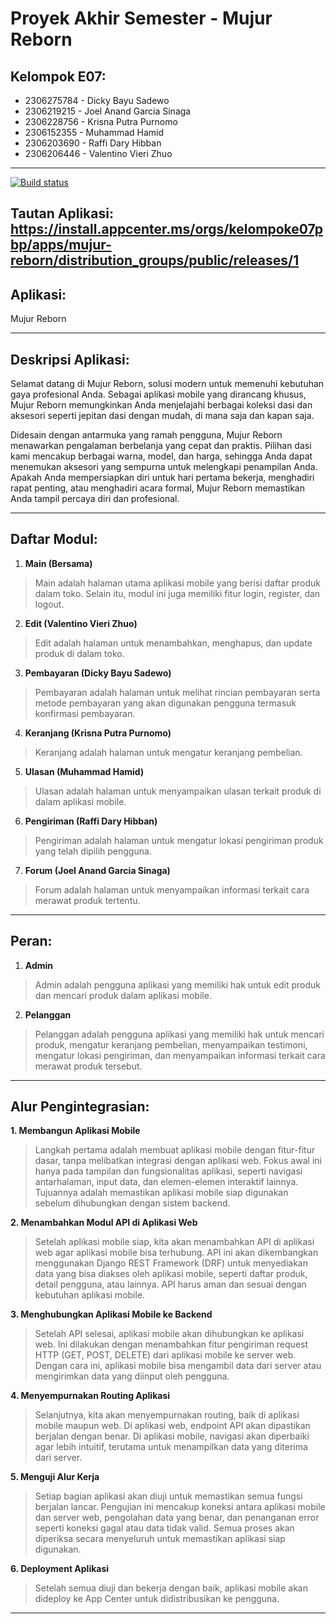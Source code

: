 # Proyek Akhir Semester - Mujur Reborn

## Kelompok E07:
- 2306275784 - Dicky Bayu Sadewo
- 2306219215 - Joel Anand Garcia Sinaga
- 2306228756 - Krisna Putra Purnomo
- 2306152355 - Muhammad Hamid
- 2306203690 - Raffi Dary Hibban
- 2306206446 - Valentino Vieri Zhuo
<hr>

[![Build status](https://build.appcenter.ms/v0.1/apps/6cc07b04-fe20-418e-bd34-0af803354539/branches/main/badge)](https://appcenter.ms)

## Tautan Aplikasi: https://install.appcenter.ms/orgs/kelompoke07pbp/apps/mujur-reborn/distribution_groups/public/releases/1

## Aplikasi:
Mujur Reborn

<hr>

## Deskripsi Aplikasi:
Selamat datang di Mujur Reborn, solusi modern untuk memenuhi kebutuhan gaya profesional Anda. Sebagai aplikasi mobile yang dirancang khusus, Mujur Reborn memungkinkan Anda menjelajahi berbagai koleksi dasi dan aksesori seperti jepitan dasi dengan mudah, di mana saja dan kapan saja.

Didesain dengan antarmuka yang ramah pengguna, Mujur Reborn menawarkan pengalaman berbelanja yang cepat dan praktis. Pilihan dasi kami mencakup berbagai warna, model, dan harga, sehingga Anda dapat menemukan aksesori yang sempurna untuk melengkapi penampilan Anda. Apakah Anda mempersiapkan diri untuk hari pertama bekerja, menghadiri rapat penting, atau menghadiri acara formal, Mujur Reborn memastikan Anda tampil percaya diri dan profesional.
<hr>

## Daftar Modul:
1. **Main (Bersama)**
> Main adalah halaman utama aplikasi mobile yang berisi daftar produk dalam toko. Selain itu, modul ini juga memiliki fitur login, register, dan logout.
2. **Edit (Valentino Vieri Zhuo)**
> Edit adalah halaman untuk menambahkan, menghapus, dan update produk di dalam toko.
3. **Pembayaran (Dicky Bayu Sadewo)**
> Pembayaran adalah halaman untuk melihat rincian pembayaran serta metode pembayaran yang akan digunakan pengguna termasuk konfirmasi pembayaran.
4. **Keranjang (Krisna Putra Purnomo)**
> Keranjang adalah halaman untuk mengatur keranjang pembelian.
5. **Ulasan (Muhammad Hamid)**
> Ulasan adalah halaman untuk menyampaikan ulasan terkait produk di dalam aplikasi mobile.
6. **Pengiriman (Raffi Dary Hibban)**
> Pengiriman adalah halaman untuk mengatur lokasi pengiriman produk yang telah dipilih pengguna.
7. **Forum (Joel Anand Garcia Sinaga)**
> Forum adalah halaman untuk menyampaikan informasi terkait cara merawat produk tertentu.

<hr>

## Peran:
1. **Admin**
> Admin adalah pengguna aplikasi yang memiliki hak untuk edit produk dan mencari produk dalam aplikasi mobile.
2. **Pelanggan**
> Pelanggan adalah pengguna aplikasi yang memiliki hak untuk mencari produk, mengatur keranjang pembelian, menyampaikan testimoni, mengatur lokasi pengiriman, dan menyampaikan informasi terkait cara merawat produk tersebut.

<hr>

## Alur Pengintegrasian:
**1. Membangun Aplikasi Mobile**

> Langkah pertama adalah membuat aplikasi mobile dengan fitur-fitur dasar, tanpa melibatkan integrasi dengan aplikasi web. Fokus awal ini hanya pada tampilan dan fungsionalitas aplikasi, seperti navigasi antarhalaman, input data, dan elemen-elemen interaktif lainnya. Tujuannya adalah memastikan aplikasi mobile siap digunakan sebelum dihubungkan dengan sistem backend.

**2. Menambahkan Modul API di Aplikasi Web**

> Setelah aplikasi mobile siap, kita akan menambahkan API di aplikasi web agar aplikasi mobile bisa terhubung. API ini akan dikembangkan menggunakan Django REST Framework (DRF) untuk menyediakan data yang bisa diakses oleh aplikasi mobile, seperti daftar produk, detail pengguna, atau lainnya. API harus aman dan sesuai dengan kebutuhan aplikasi mobile.

**3. Menghubungkan Aplikasi Mobile ke Backend**

> Setelah API selesai, aplikasi mobile akan dihubungkan ke aplikasi web. Ini dilakukan dengan menambahkan fitur pengiriman request HTTP (GET, POST, DELETE) dari aplikasi mobile ke server web. Dengan cara ini, aplikasi mobile bisa mengambil data dari server atau mengirimkan data yang diinput oleh pengguna.

**4. Menyempurnakan Routing Aplikasi**

> Selanjutnya, kita akan menyempurnakan routing, baik di aplikasi mobile maupun web. Di aplikasi web, endpoint API akan dipastikan berjalan dengan benar. Di aplikasi mobile, navigasi akan diperbaiki agar lebih intuitif, terutama untuk menampilkan data yang diterima dari server.

**5. Menguji Alur Kerja**

> Setiap bagian aplikasi akan diuji untuk memastikan semua fungsi berjalan lancar. Pengujian ini mencakup koneksi antara aplikasi mobile dan server web, pengolahan data yang benar, dan penanganan error seperti koneksi gagal atau data tidak valid. Semua proses akan diperiksa secara menyeluruh untuk memastikan aplikasi siap digunakan.

**6. Deployment Aplikasi**

> Setelah semua diuji dan bekerja dengan baik, aplikasi mobile akan dideploy ke App Center untuk didistribusikan ke pengguna.
<hr>
